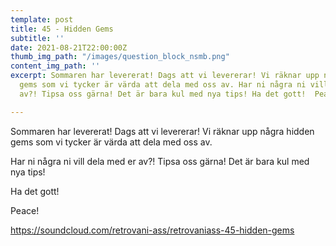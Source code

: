 ```yaml
---
template: post
title: 45 - Hidden Gems
subtitle: ''
date: 2021-08-21T22:00:00Z
thumb_img_path: "/images/question_block_nsmb.png"
content_img_path: ''
excerpt: Sommaren har levererat! Dags att vi levererar! Vi räknar upp några hidden
  gems som vi tycker är värda att dela med oss av. Har ni några ni vill dela med er
  av?! Tipsa oss gärna! Det är bara kul med nya tips! Ha det gott!  Peace!

---
```

Sommaren har levererat! Dags att vi levererar! Vi räknar upp några hidden gems som vi tycker är värda att dela med oss av.   
  
Har ni några ni vill dela med er av?! Tipsa oss gärna! Det är bara kul med nya tips!   
  
Ha det gott!

Peace!  
  
https://soundcloud.com/retrovani-ass/retrovaniass-45-hidden-gems